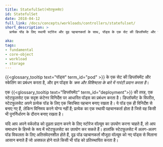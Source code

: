 ```yaml
---
title: StatefulSet(स्टेटफुलसेट)
id: StatefulSet
date: 2018-04-12
full_link: /docs/concepts/workloads/controllers/statefulset/
short_description: >
  प्रत्येक पॉड के लिए स्थायी स्टोरेज और दृढ़ पहचानकर्ता के साथ, पॉड्स के एक सेट की डिप्लॉयमेंट और स्केलिंग का प्रबंधन करता है।

aka: 
tags:
- fundamental
- core-object
- workload
- storage
---
```

{{<glossary_tooltip text="पॉड्स" term_id="pod" >}} के एक सेट की डिप्लॉयमेंट और स्केलिंग का प्रबंधन करता है, और इन पॉड्स के *क्रम और विशिष्टता के बारे में गारंटी प्रदान करता है*।

<!--more--> 

एक {{<glossary_tooltip text="डिप्लॉयमेंट" term_id="deployment">}} की तरह, एक स्टेटफुलसेट एक सदृश कंटेनर विनिर्देश पर आधारित पॉड्स का प्रबंधन करता है। डिप्लॉयमेंट के विपरीत, स्टेटफुलसेट अपने प्रत्येक पॉड के लिए एक चिपचिपा पहचान बनाए रखता है। ये पॉड एक ही विनिर्देश से बनाए गए हैं, लेकिन विनिमय करने योग्य नहीं हैं; प्रत्येक का एक स्थायी पहचानकर्ता होता है जिसे वह किसी भी पुनर्निर्धारण के दौरान बनाए रखता है।

यदि आप अपने वर्कलोड को दृढ़ता प्रदान करने के लिए स्टोरेज वॉल्यूम का उपयोग करना चाहते हैं, तो आप समाधान के हिस्से के रूप में स्टेटफुलसेट का उपयोग कर सकते हैं। हालांकि स्टेटफुलसेट में अलग-अलग पॉड विफलता के लिए अतिसंवेदनशील होते हैं, दृढ़ पॉड पहचानकर्ता मौजूदा वॉल्यूम को नए पॉड्स से मिलाना आसान बनाते हैं जो असफल होने वाले किसी भी पॉड को प्रतिस्थापित करता है।
